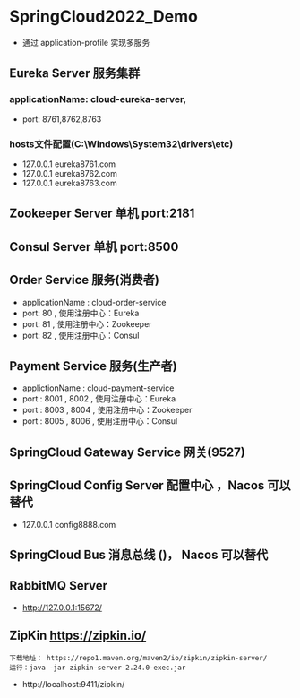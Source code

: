# SpringCloud2022_Demo
* 通过 application-profile 实现多服务

## Eureka Server 服务集群
### applicationName: cloud-eureka-server, 
* port: 8761,8762,8763 
### hosts文件配置(C:\Windows\System32\drivers\etc)
* 127.0.0.1 eureka8761.com
* 127.0.0.1 eureka8762.com
* 127.0.0.1 eureka8763.com

## Zookeeper Server 单机  port:2181 
## Consul Server    单机  port:8500 

## Order Service 服务(消费者)
* applicationName : cloud-order-service
* port: 80 , 使用注册中心：Eureka
* port: 81 , 使用注册中心：Zookeeper
* port: 82 , 使用注册中心：Consul

## Payment Service 服务(生产者)
* applictionName : cloud-payment-service
* port : 8001 , 8002 , 使用注册中心：Eureka
* port : 8003 , 8004 , 使用注册中心：Zookeeper
* port : 8005 , 8006 , 使用注册中心：Consul

## SpringCloud Gateway Service 网关(9527)

## SpringCloud Config Server 配置中心 ，Nacos 可以替代
* 127.0.0.1 config8888.com

## SpringCloud Bus  消息总线 ()， Nacos 可以替代

## RabbitMQ Server  
*  http://127.0.0.1:15672/

## ZipKin  https://zipkin.io/
    下载地址： https://repo1.maven.org/maven2/io/zipkin/zipkin-server/
    运行：java -jar zipkin-server-2.24.0-exec.jar
*  http://localhost:9411/zipkin/



